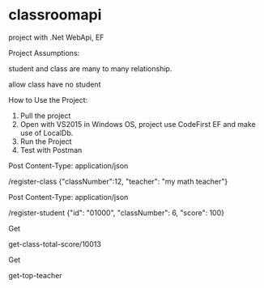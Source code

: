 # classroomapi
project with .Net WebApi, EF

Project Assumptions:

student and class are many to many relationship.

allow class have no student


How to Use the Project:

1. Pull the project
2. Open with VS2015 in Windows OS, project use CodeFirst EF and make use of LocalDb.
3. Run the Project
4. Test with Postman

Post Content-Type: application/json

/register-class
{"classNumber":12, "teacher": "my math teacher"}

Post Content-Type: application/json

/register-student
{"id": "01000", "classNumber": 6, "score": 100}

Get

get-class-total-score/10013

Get

get-top-teacher


